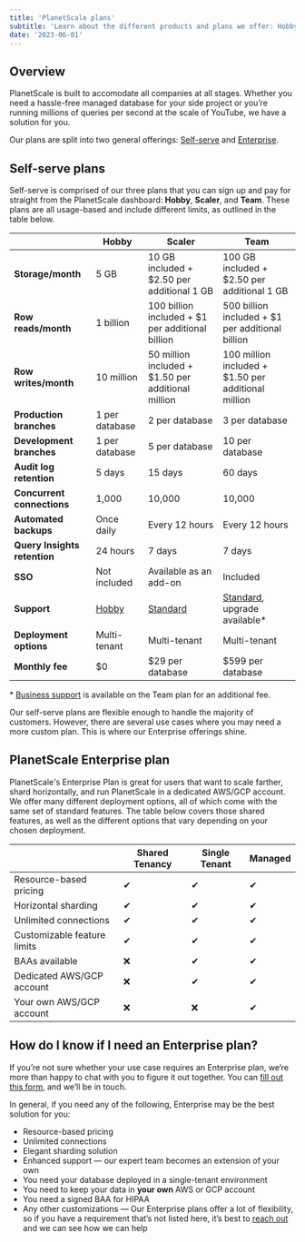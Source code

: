 ```yaml
---
title: 'PlanetScale plans'
subtitle: 'Learn about the different products and plans we offer: Hobby, Scaler, Team, and Enterprise'
date: '2023-06-01'
---
```


## Overview

PlanetScale is built to accomodate all companies at all stages. Whether you need a hassle-free managed database for your side project or you’re running millions of queries per second at the scale of YouTube, we have a solution for you.

Our plans are split into two general offerings: [Self-serve](#self-serve-plans) and [Enterprise](#planetscale-enterprise-plan).

## Self-serve plans

Self-serve is comprised of our three plans that you can sign up and pay for straight from the PlanetScale dashboard: **Hobby**, **Scaler**, and **Team**. These plans are all usage-based and include different limits, as outlined in the table below.

|                              | **Hobby**                                     | **Scaler**                                          | **Team**                                                                 |
| ---------------------------- | --------------------------------------------- | --------------------------------------------------- | ------------------------------------------------------------------------ |
| **Storage/month**            | 5 GB                                          | 10 GB included + $2.50 per additional 1 GB          | 100 GB included + $2.50 per additional 1 GB                              |
| **Row reads/month**          | 1 billion                                     | 100 billion included + $1 per additional billion    | 500 billion included + $1 per additional billion                         |
| **Row writes/month**         | 10 million                                    | 50 million included + $1.50 per additional million  | 100 million included + $1.50 per additional million                      |
| **Production branches**      | 1 per database                                | 2 per database                                      | 3 per database                                                           |
| **Development branches**     | 1 per database                                | 5 per database                                      | 10 per database                                                          |
| **Audit log retention**      | 5 days                                        | 15 days                                             | 60 days                                                                  |
| **Concurrent connections**   | 1,000                                         | 10,000                                              | 10,000                                                                   |
| **Automated backups**        | Once daily                                    | Every 12 hours                                      | Every 12 hours                                                           |
| **Query Insights retention** | 24 hours                                      | 7 days                                              | 7 days                                                                   |
| **SSO**                      | Not included                                  | Available as an add-on                              | Included                                                                 |
| **Support**                  | [Hobby](/docs/support/support-overview#hobby) | [Standard](/docs/support/support-overview#standard) | [Standard](/docs/support/support-overview#standard), upgrade available\* |
| **Deployment options**       | Multi-tenant                                  | Multi-tenant                                        | Multi-tenant                                                             |
| **Monthly fee**              | $0                                            | $29 per database                                    | $599 per database                                                        |

\* [Business support](/docs/support/support-overview#business) is available on the Team plan for an additional fee.

Our self-serve plans are flexible enough to handle the majority of customers. However, there are several use cases where you may need a more custom plan. This is where our Enterprise offerings shine.

## PlanetScale Enterprise plan

PlanetScale's Enterprise Plan is great for users that want to scale farther, shard horizontally, and run PlanetScale in a dedicated AWS/GCP account. We offer many different deployment options, all of which come with the same set of standard features. The table below covers those shared features, as well as the different options that vary depending on your chosen deployment.

|                             | **Shared Tenancy** | **Single Tenant** | **Managed** |
| --------------------------- | ------------------ | ----------------- | ----------- |
| Resource-based pricing      | ✔                  | ✔                 | ✔           |
| Horizontal sharding         | ✔                  | ✔                 | ✔           |
| Unlimited connections       | ✔                  | ✔                 | ✔           |
| Customizable feature limits | ✔                  | ✔                 | ✔           |
| BAAs available              | ❌                 | ✔                 | ✔           |
| Dedicated AWS/GCP account   | ❌                 | ✔                 | ✔           |
| Your own AWS/GCP account    | ❌                 | ❌                | ✔           |

## How do I know if I need an Enterprise plan?

If you’re not sure whether your use case requires an Enterprise plan, we’re more than happy to chat with you to figure it out together. You can [fill out this form](/contact), and we’ll be in touch.

In general, if you need any of the following, Enterprise may be the best solution for you:

- Resource-based pricing
- Unlimited connections
- Elegant sharding solution
- Enhanced support &mdash; our expert team becomes an extension of your own
- You need your database deployed in a single-tenant environment
- You need to keep your data in **your own** AWS or GCP account
- You need a signed BAA for HIPAA
- Any other customizations &mdash; Our Enterprise plans offer a lot of flexibility, so if you have a requirement that’s not listed here, it’s best to [reach out](/contact) and we can see how we can help
